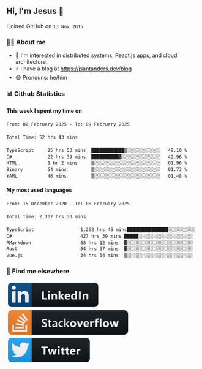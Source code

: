## Hi, I'm Jesus 👋

I joined GitHub on `13 Nov 2015`.

<!-- Talking about you -->

### 👨‍💻 About me

- 👦 I'm interested in distributed systems, React.js apps, and cloud architecture.
- ⚡️ I have a blog at <https://jsantanders.dev/blog>
- 😄 Pronouns: he/him

### 📊 Github Statistics

#### This week I spent my time on

<!--START_SECTION:weekly-->

```txt
From: 02 February 2025 - To: 09 February 2025

Total Time: 52 hrs 43 mins

TypeScript     25 hrs 53 mins  ████████████▒░░░░░░░░░░░░   49.10 %
C#             22 hrs 39 mins  ██████████▓░░░░░░░░░░░░░░   42.96 %
HTML           1 hr 2 mins     ▒░░░░░░░░░░░░░░░░░░░░░░░░   01.96 %
Binary         54 mins         ▒░░░░░░░░░░░░░░░░░░░░░░░░   01.73 %
YAML           46 mins         ▒░░░░░░░░░░░░░░░░░░░░░░░░   01.48 %
```

<!--END_SECTION:weekly-->

#### My most used languages

<!--START_SECTION:alltime-->

```txt
From: 15 December 2020 - To: 08 February 2025

Total Time: 2,102 hrs 50 mins

TypeScript                 1,262 hrs 45 mins███████████████░░░░░░░░░░   60.05 %
C#                         427 hrs 39 mins █████░░░░░░░░░░░░░░░░░░░░   20.34 %
RMarkdown                  68 hrs 12 mins  ▓░░░░░░░░░░░░░░░░░░░░░░░░   03.24 %
Rust                       54 hrs 37 mins  ▓░░░░░░░░░░░░░░░░░░░░░░░░   02.60 %
Vue.js                     34 hrs 54 mins  ▒░░░░░░░░░░░░░░░░░░░░░░░░   01.66 %
```

<!--END_SECTION:alltime-->

### 📢 Find me elsewhere

<p>
  <a target="_blank" href="https://linkedin.com/in/jsantanders">
    <img src="https://github.com/jsantanders/jsantanders/blob/master/img/linkedin.svg" alt="LinkedIn" style="vertical-align:top; margin:4px">
  </a>
  
  <a target="_blank" href="https://stackoverflow.com/users/7318331/jesus-santander">
    <img src="https://github.com/jsantanders/jsantanders/blob/master/img/stackoverflow.svg" alt="StackOverflow" style="vertical-align:top; margin:4px">
  </a>
  
  <a target="_blank" href="http://twitter.com/jsantanders">
    <img src="https://github.com/jsantanders/jsantanders/blob/master/img/twitter.svg" alt="Twitter" style="vertical-align:top; margin:4px">
  </a>
</p>
